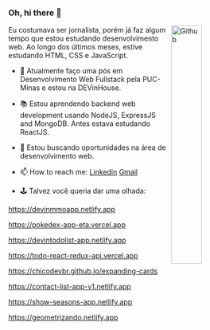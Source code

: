### Oh, hi there 👋

<img width="35%" align="right" alt="Github" src="https://user-images.githubusercontent.com/48678280/88862734-4903af80-d201-11ea-968b-9c939d88a37c.gif" />

Eu costumava ser jornalista, porém já faz algum tempo que estou estudando desenvolvimento web. Ao longo dos últimos meses, estive estudando HTML, CSS e JavaScript.

- 🔭 Atualmente faço uma pós em Desenvolvimento Web Fullstack pela PUC-Minas e estou na DEVinHouse.
- 📚 Estou aprendendo backend web development usando NodeJS, ExpressJS and MongoDB. Antes estava estudando ReactJS.
- 👯 Estou buscando oportunidades na área de desenvolvimento web. 
- 📫 How to reach me: [Linkedin](https://www.linkedin.com/in/francisco-j%C3%BAnior-b3071282/) [Gmail](mailto:fjunior@gmail.com)

- 🕹️ Talvez você queria dar uma olhada:

https://devinmmoapp.netlify.app

https://pokedex-app-eta.vercel.app

https://devintodolist-app.netlify.app

https://todo-react-redux-api.vercel.app

https://chicodevbr.github.io/expanding-cards

https://contact-list-app-v1.netlify.app

https://show-seasons-app.netlify.app

https://geometrizando.netlify.app
